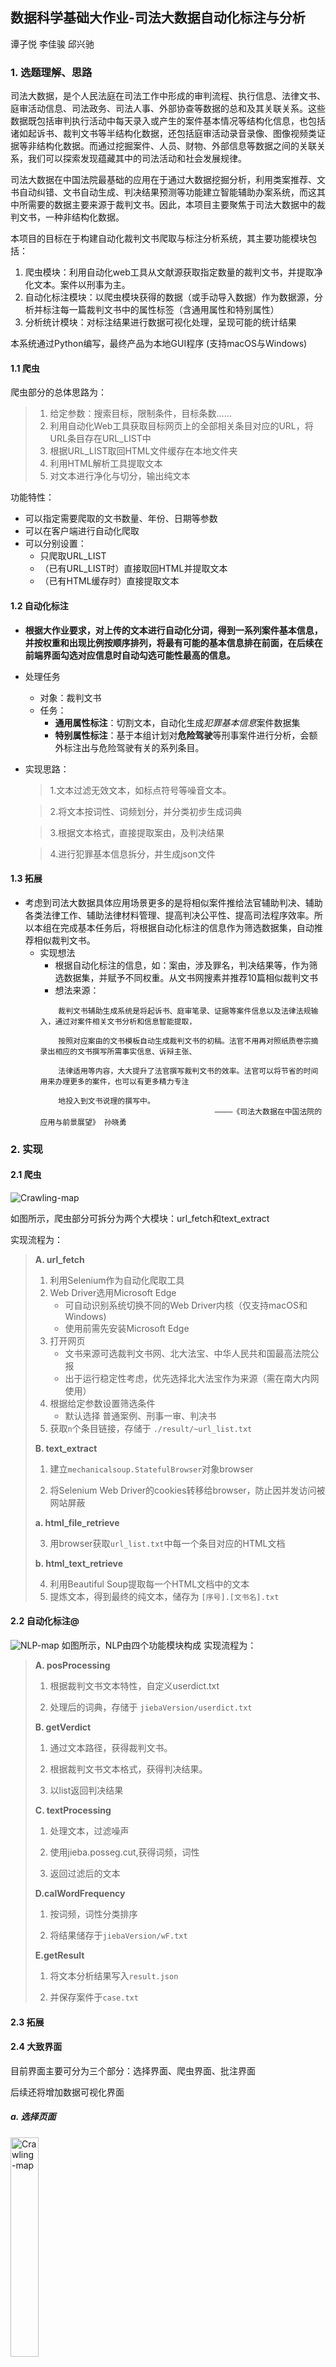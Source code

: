 ## 数据科学基础大作业-司法大数据自动化标注与分析

谭子悦 李佳骏 邱兴驰

### 1. 选题理解、思路

司法大数据，是个人民法庭在司法工作中形成的审判流程、执行信息、法律文书、庭审活动信息、司法政务、司法人事、外部协查等数据的总和及其关联关系。这些数据既包括审判执行活动中每天录入或产生的案件基本情况等结构化信息，也包括诸如起诉书、裁判文书等半结构化数据，还包括庭审活动录音录像、图像视频类证据等非结构化数据。而通过挖掘案件、人员、财物、外部信息等数据之间的关联关系，我们可以探索发现蕴藏其中的司法活动和社会发展规律。

司法大数据在中国法院最基础的应用在于通过大数据挖掘分析，利用类案推荐、文书自动纠错、文书自动生成、判决结果预测等功能建立智能辅助办案系统，而这其中所需要的数据主要来源于裁判文书。因此，本项目主要聚焦于司法大数据中的裁判文书，一种非结构化数据。

本项目的目标在于构建自动化裁判文书爬取与标注分析系统，其主要功能模块包括：

1. 爬虫模块：利用自动化web工具从文献源获取指定数量的裁判文书，并提取净化文本。案件以刑事为主。
2. 自动化标注模块：以爬虫模块获得的数据（或手动导入数据）作为数据源，分析并标注每一篇裁判文书中的属性标签（含通用属性和特别属性）
3. 分析统计模块：对标注结果进行数据可视化处理，呈现可能的统计结果

本系统通过Python编写，最终产品为本地GUI程序 (支持macOS与Windows)

#### 1.1 爬虫

爬虫部分的总体思路为：

> 1. 给定参数：搜索目标，限制条件，目标条数……
> 2. 利用自动化Web工具获取目标网页上的全部相关条目对应的URL，将URL条目存在URL_LIST中
> 3. 根据URL_LIST取回HTML文件缓存在本地文件夹
> 4. 利用HTML解析工具提取文本
> 5. 对文本进行净化与切分，输出纯文本

功能特性：

- 可以指定需要爬取的文书数量、年份、日期等参数
- 可以在客户端进行自动化爬取
- 可以分别设置：
  - 只爬取URL_LIST
  - （已有URL_LIST时）直接取回HTML并提取文本
  - （已有HTML缓存时）直接提取文本

#### 1.2 自动化标注

- **根据大作业要求，对上传的文本进行自动化分词，得到一系列案件基本信息，并按权重和出现比例按顺序排列，将最有可能的基本信息排在前面，在后续在前端界面勾选对应信息时自动勾选可能性最高的信息。**
- 处理任务
  - 对象：裁判文书
  - 任务：
    - **通用属性标注**：切割文本，自动化生成*犯罪基本信息*案件数据集
    - **特别属性标注**：基于本组计划对**危险驾驶**等刑事案件进行分析，会额外标注出与危险驾驶有关的系列条目。


- 实现思路：
  >1.文本过滤无效文本，如标点符号等噪音文本。
  
  >2.将文本按词性、词频划分，并分类初步生成词典
  
  >3.根据文本格式，直接提取案由，及判决结果
  
  >4.进行犯罪基本信息拆分，并生成json文件



#### 1.3 拓展

- 考虑到司法大数据具体应用场景更多的是将相似案件推给法官辅助判决、辅助各类法律工作、辅助法律材料管理、提高判决公平性、提高司法程序效率。所以本组在完成基本任务后，将根据自动化标注的信息作为筛选数据集，自动推荐相似裁判文书。
  - 实现想法
    - 根据自动化标注的信息，如：案由，涉及罪名，判决结果等，作为筛选数据集，并赋予不同权重。从文书网搜素并推荐10篇相似裁判文书
    - 想法来源：
    ```
        裁判文书辅助生成系统是将起诉书、庭审笔录、证据等案件信息以及法律法规输入，通过对案件相关文书分析和信息智能提取，
    
        按照对应案由的文书模板自动生成裁判文书的初稿。法官不用再对照纸质卷宗摘录出相应的文书撰写所需事实信息、诉辩主张、
    
        法律适用等内容，大大提升了法官撰写裁判文书的效率。法官可以将节省的时间用来办理更多的案件，也可以有更多精力专注
    
        地投入到文书说理的撰写中。
                                           ————《司法大数据在中国法院的应用与前景展望》 孙晓勇
    ```


### 2. 实现

#### 2.1 爬虫

<img src="./resources/Crawling-map.png" alt="Crawling-map"/>

如图所示，爬虫部分可拆分为两个大模块：url_fetch和text_extract

实现流程为：

> **A. url_fetch**
>
> 1. 利用Selenium作为自动化爬取工具
> 2. Web Driver选用Microsoft Edge
>    - 可自动识别系统切换不同的Web Driver内核（仅支持macOS和Windows)
>    - 使用前需先安装Microsoft Edge
> 3. 打开网页
>    - 文书来源可选裁判文书网、北大法宝、中华人民共和国最高法院公报
>    - 出于运行稳定性考虑，优先选择北大法宝作为来源（需在南大内网使用）
> 4. 根据给定参数设置筛选条件
>    - 默认选择 普通案例、刑事一审、判决书
> 5. 获取`n`个条目链接，存储于 `./result/~url_list.txt`
>
> **B. text_extract**
>
> 1. 建立`mechanicalsoup.StatefulBrowser`对象browser
>
> 2. 将Selenium Web Driver的cookies转移给browser，防止因并发访问被网站屏蔽
>
> **a. html_file_retrieve**
>
> 3. 用browser获取`url_list.txt`中每一个条目对应的HTML文档
>
> **b. html_text_retrieve**
>
> 4. 利用Beautiful Soup提取每一个HTML文档中的文本
> 5. 提炼文本，得到最终的纯文本，储存为 `[序号].[文书名].txt`



#### 2.2 自动化标注@

<img src="resources/NLP-map.png"   alt="NLP-map"/> 
如图所示，NLP由四个功能模块构成
实现流程为：

> **A. posProcessing**
>
> 1. 根据裁判文书文本特性，自定义userdict.txt 
> 
> 2. 处理后的词典，存储于 `jiebaVersion/userdict.txt`
> 
>
> **B. getVerdict**
> 1. 通过文本路径，获得裁判文书。
> 
> 2. 根据裁判文书文本格式，获得判决结果。
>
> 3. 以list返回判决结果
>
> **C. textProcessing**
> 
> 1. 处理文本，过滤噪声
>
> 2. 使用jieba.posseg.cut,获得词频，词性
> 
> 3. 返回过滤后的文本
>
> **D.calWordFrequency**
> 
> 1. 按词频，词性分类排序
> 
> 2. 将结果储存于`jiebaVersion/wF.txt`
> 
> **E.getResult**
> 
> 1. 将文本分析结果写入`result.json`
> 
> 2. 并保存案件于`case.txt`



#### 2.3 拓展



#### 2.4 大致界面 

目前界面主要可分为三个部分：选择界面、爬虫界面、批注界面

后续还将增加数据可视化界面

##### a. 选择页面

<img src="./resources/panel0.png" alt="Crawling-map" width="30%" />

选择页面包含其他功能模块的入口

##### b. 爬虫界面

<img src="./resources/panel1.png" alt="Crawling-map" width="30%" />

爬虫界面可选择文献来源，设置爬取选项与爬取参数

下设文本框及时显示运行日志

##### c. 批注界面

<img src="./resources/panel2.png" alt="Crawling-map" width="50%" />

批注界面可分为两个功能页面，左侧为文书原文显示，右侧为对应属性标签选项，自动化标注引擎会先行勾选最为可能的属性标签。

### 3. 当前进度展示

#### 3.1 爬虫

【放个视频，自己看吧您】

当前已实现内容：

1. 已完全实现自动化爬取功能（即一键爬取）
2. 可指定爬取数目与开始页（当前测试最高可稳定爬取1000份）
3. 可自动剔除噪音信息（如北大法宝嵌入在HTML中的反爬虫文字）
4. 可自动分段出审判结果与参考条文

有待实现的功能：

1. 限定年月日检索
2. 更多自定义参数（一审、二审等）

#### 3.2 自动化标注@

当前已实现内容：

1.已实现基本文书信息提取（姓名，性别，地区，罪名，法院等）

2.可以在数据集中筛选**最优的标注信息**（将最有可能被标注的信息优先排列）

3.已经可以将标注信息保存为 **标注.json**

有待实现的内容：

1.提高分词准确度

2.提高最优标注信息的准确性

3.对多当事人案件的分析

4.hanlpVersion 自动化标注

#### 3.3 拓展

当前已实现内容：

1.对危险驾驶的部分信息进行了提取

2.其他可以用来进行相似文书推荐的信息，已经在**3.2 自动化标注**中提取

待实现：

1.利用筛选数据集，自动推荐相似文书
